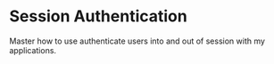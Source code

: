 # Session Authentication
Master how to use authenticate users into and out of session with my applications.
